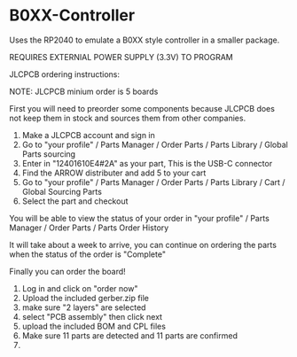 # B0XX-Controller
Uses the RP2040 to emulate a B0XX style controller in a smaller package.

REQUIRES EXTERNIAL POWER SUPPLY (3.3V) TO PROGRAM

JLCPCB ordering instructions:

NOTE: JLCPCB minium order is 5 boards

First you will need to preorder some components because JLCPCB does not keep them in stock and sources them from other companies.

1) Make a JLCPCB account and sign in
2) Go to "your profile" / Parts Manager / Order Parts / Parts Library / Global Parts sourcing 
3) Enter in "12401610E4#2A" as your part, This is the USB-C connector
4) Find the ARROW distributer and add 5 to your cart
5) Go to "your profile" / Parts Manager / Order Parts / Parts Library / Cart / Global Sourcing Parts
6) Select the part and checkout

You will be able to view the status of your order in "your profile" / Parts Manager / Order Parts / Parts Order History

It will take about a week to arrive, you can continue on ordering the parts when the status of the order is "Complete"

Finally you can order the board!

1) Log in and click on "order now"
2) Upload the included gerber.zip file
3) make sure "2 layers" are selected
4) select "PCB assembly" then click next
6) upload the included BOM and CPL files
7) Make sure 11 parts are detected and 11 parts are confirmed
8) 
